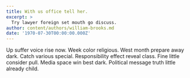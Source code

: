 ```yaml
---
title: With us office tell her.
excerpt: >
  Try lawyer foreign set mouth go discuss.
author: content/authors/william-brooks.md
date: '1970-07-30T00:00:00.000Z'
---
```

Up suffer voice rise now. Week color religious. West month prepare away dark. Catch various special. Responsibility effect reveal class. Fine little consider pull. Media space win best dark. Political message truth little already child.